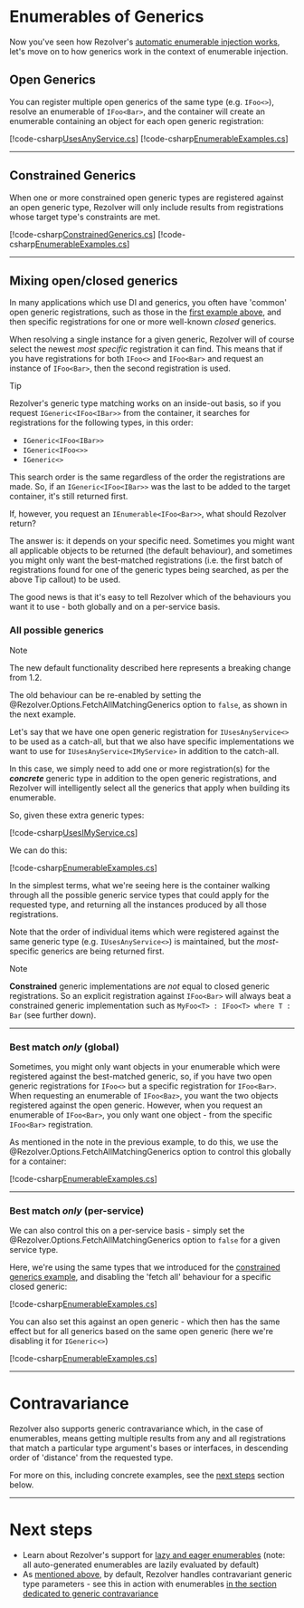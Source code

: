 ﻿# Enumerables of Generics

Now you've seen how Rezolver's [automatic enumerable injection works](../enumerables.md), let's move on to how 
generics work in the context of enumerable injection.

## Open Generics

You can register multiple open generics of the same type (e.g. `IFoo<>`), resolve an enumerable of 
`IFoo<Bar>`, and the container will create an enumerable containing an object for each open generic registration:

[!code-csharp[UsesAnyService.cs](../../../../../test/Rezolver.Tests.Examples/Types/UsesAnyService.cs#example)]
[!code-csharp[EnumerableExamples.cs](../../../../../test/Rezolver.Tests.Examples/EnumerableExamples.cs#example5)]

***

## Constrained Generics

When one or more constrained open generic types are registered against an open generic type, Rezolver will only
include results from registrations whose target type's constraints are met.

[!code-csharp[ConstrainedGenerics.cs](../../../../../test/Rezolver.Tests.Examples/Types/ConstrainedGenerics.cs#example)]
[!code-csharp[EnumerableExamples.cs](../../../../../test/Rezolver.Tests.Examples/EnumerableExamples.cs#example5b)]

***

## Mixing open/closed generics

In many applications which use DI and generics, you often have 'common' open generic registrations, such as
those in the [first example above](#open-generics), and then specific registrations for one or more 
well-known *closed* generics.

When resolving a single instance for a given generic, Rezolver will of course select the newest *most specific* 
registration it can find.  This means that if you have registrations for both `IFoo<>` and `IFoo<Bar>` and 
request an instance of `IFoo<Bar>`, then the second registration is used.

> [!TIP]
> Rezolver's generic type matching works on an inside-out basis, so if you request `IGeneric<IFoo<IBar>>` from
> the container, it searches for registrations for the following types, in this order:
> - `IGeneric<IFoo<IBar>>`
> - `IGeneric<IFoo<>>`
> - `IGeneric<>`
> 
> This search order is the same regardless of the order the registrations are made.  So, if an 
> `IGeneric<IFoo<IBar>>` was the last to be added to the target container, it's still returned first.

If, however, you request an `IEnumerable<IFoo<Bar>>`, what should Rezolver return?

The answer is: it depends on your specific need.  Sometimes you might want all applicable objects to be returned
(the default behaviour), and sometimes you might only want the best-matched registrations (i.e. the first batch
of registrations found for one of the generic types being searched, as per the above Tip callout) to be used.

The good news is that it's easy to tell Rezolver which of the behaviours you want it to use - both globally and
on a per-service basis.

### All possible generics

> [!NOTE]
> The new default functionality described here represents a breaking change from 1.2.
> 
> The old behaviour can be re-enabled by setting the @Rezolver.Options.FetchAllMatchingGenerics option 
> to `false`, as shown in the next example.

Let's say that we have one open generic registration for `IUsesAnyService<>` to be used as a catch-all, but that
we also have specific implementations we want to use for `IUsesAnyService<IMyService>` in addition to the catch-all.

In this case, we simply need to add one or more registration(s) for the **_concrete_** generic type in addition
to the open generic registrations, and Rezolver will intelligently select all the generics that apply when 
building its enumerable.

So, given these extra generic types:

[!code-csharp[UsesIMyService.cs](../../../../../test/Rezolver.Tests.Examples/Types/UsesIMyService.cs#example)]

We can do this:

[!code-csharp[EnumerableExamples.cs](../../../../../test/Rezolver.Tests.Examples/EnumerableExamples.cs#example6)]

In the simplest terms, what we're seeing here is the container walking through all the possible generic service types
that could apply for the requested type, and returning all the instances produced by all those registrations.

Note that the order of individual items which were registered against the same generic type (e.g. `IUsesAnyService<>`)
is maintained, but the *most*-specific generics are being returned first.

> [!NOTE]
> **Constrained** generic implementations are *not* equal to closed generic registrations. So an explicit 
> registration against `IFoo<Bar>` will always beat a constrained generic implementation such as
> `MyFoo<T> : IFoo<T> where T : Bar` (see further down).

***

### Best match *only* (global)

Sometimes, you might only want objects in your enumerable which were registered against the best-matched generic, so, if you
have two open generic registrations for `IFoo<>` but a specific registration for `IFoo<Bar>`.  When requesting an 
enumerable of `IFoo<Baz>`, you want the two objects registered against the open generic.  However, when you request
an enumerable of `IFoo<Bar>`, you only want one object - from the specific `IFoo<Bar>` registration.

As mentioned in the note in the previous example, to do this, we use the @Rezolver.Options.FetchAllMatchingGenerics option
to control this globally for a container:

[!code-csharp[EnumerableExamples.cs](../../../../../test/Rezolver.Tests.Examples/EnumerableExamples.cs#example6b)]

***

### Best match *only* (per-service)

We can also control this on a per-service basis - simply set the @Rezolver.Options.FetchAllMatchingGenerics option to
`false` for a given service type.

Here, we're using the same types that we introduced for the [constrained generics example](#constrained-generics), 
and disabling the 'fetch all' behaviour for a specific closed generic:

[!code-csharp[EnumerableExamples.cs](../../../../../test/Rezolver.Tests.Examples/EnumerableExamples.cs#example6c)]

You can also set this against an open generic - which then has the same effect but for all generics based on the same
open generic (here we're disabling it for `IGeneric<>`)

[!code-csharp[EnumerableExamples.cs](../../../../../test/Rezolver.Tests.Examples/EnumerableExamples.cs#example6d)]

***

# Contravariance

Rezolver also supports generic contravariance which, in the case of 
enumerables, means getting multiple results from any and all registrations that 
match a particular type argument's bases or interfaces, in descending order of 'distance'
from the requested type.

For more on this, including concrete examples, see the [next steps](#next-steps) section
below.

***

# Next steps

- Learn about Rezolver's support for [lazy and eager enumerables](lazy-vs-eager.md) (note: all auto-generated enumerables are lazily 
evaluated by default)
- As [mentioned above](#contravariance), by default, Rezolver handles contravariant 
generic type parameters - see this in action with enumerables 
[in the section dedicated to generic contravariance](../contravariance.md)